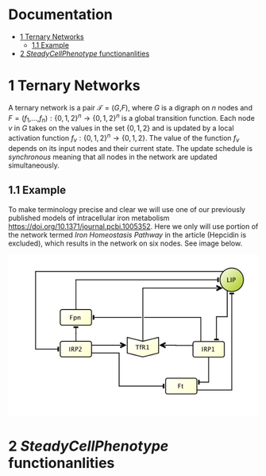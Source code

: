 Documentation
================

-   [1 Ternary Networks](#ternary-networks)
    -   [1.1 Example](#example)
-   [2 *SteadyCellPhenotype*
    functionanlities](#steadycellphenotype-functionanlities)

# 1 Ternary Networks

A ternary network is a pair 𝒯 = (*G*,*F*), where *G* is a digraph on *n*
nodes and
*F* = (*f*<sub>1</sub>,…,*f*<sub>*n*</sub>) : {0, 1, 2}<sup>*n*</sup> → {0, 1, 2}<sup>*n*</sup>
is a global transition function. Each node *v* in *G* takes on the
values in the set {0, 1, 2} and is updated by a local activation
function *f*<sub>*v*</sub> : {0, 1, 2}<sup>*n*</sup> → {0, 1, 2}. The
value of the function *f*<sub>*v*</sub> depends on its input nodes and
their current state. The update schedule is *synchronous* meaning that
all nodes in the network are updated simultaneously.

## 1.1 Example

To make terminology precise and clear we will use one of our previously
published models of intracellular iron metabolism
<https://doi.org/10.1371/journal.pcbi.1005352>. Here we only will use
portion of the network termed *Iron Homeostasis Pathway* in the article
(Hepcidin is excluded), which results in the network on six nodes. See
image below.

![Iron Model 2017.](Documentation_Files/figure-gfm/Iron_core.png)

# 2 *SteadyCellPhenotype* functionanlities
